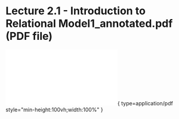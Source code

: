 # Lecture 2.1 - Introduction to Relational Model1_annotated.pdf (PDF file)
![Alt text](<./Lecture 2.4 - Introduction to SQL2_annotated.pdf>){ type=application/pdf style="min-height:100vh;width:100%" }